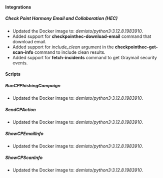 
#### Integrations

##### Check Point Harmony Email and Collaboration (HEC)

- Updated the Docker image to: *demisto/python3:3.12.8.1983910*.
- Added support for **checkpointhec-download-email** command that download email.
- Added support for *include_clean* argument in the **checkpointhec-get-scan-info** command to include clean results.
- Added support for **fetch-incidents** command to get Graymail security events.

#### Scripts

##### RunCPPhishingCampaign

- Updated the Docker image to: *demisto/python3:3.12.8.1983910*.


##### SendCPAction

- Updated the Docker image to: *demisto/python3:3.12.8.1983910*.


##### ShowCPEmailInfo

- Updated the Docker image to: *demisto/python3:3.12.8.1983910*.


##### ShowCPScanInfo

- Updated the Docker image to: *demisto/python3:3.12.8.1983910*.
